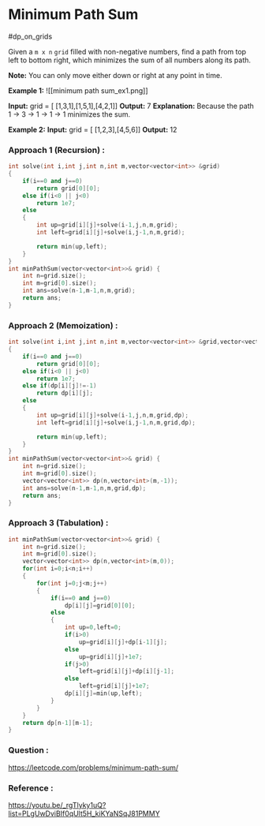# Minimum Path Sum
#dp_on_grids 

Given a `m x n` `grid` filled with non-negative numbers, find a path from top left to bottom right, which minimizes the sum of all numbers along its path.

**Note:** You can only move either down or right at any point in time.


**Example 1:**
![[minimum path sum_ex1.png]]


**Input:** grid = [ [1,3,1],[1,5,1],[4,2,1]]
**Output:** 7
**Explanation:** Because the path 1 → 3 → 1 → 1 → 1 minimizes the sum.

**Example 2:**
**Input:** grid = [ [1,2,3],[4,5,6]]
**Output:** 12


### Approach 1 (Recursion) :

```cpp
int solve(int i,int j,int n,int m,vector<vector<int>> &grid)
{
    if(i==0 and j==0)
        return grid[0][0];
    else if(i<0 || j<0)
        return 1e7;
    else
    {
        int up=grid[i][j]+solve(i-1,j,n,m,grid);
        int left=grid[i][j]+solve(i,j-1,n,m,grid);

        return min(up,left);
    }
}
int minPathSum(vector<vector<int>>& grid) {
    int n=grid.size();
    int m=grid[0].size();
    int ans=solve(n-1,m-1,n,m,grid);
    return ans;
}
```


### Approach 2 (Memoization) :

```cpp
int solve(int i,int j,int n,int m,vector<vector<int>> &grid,vector<vector<int>> &dp)
{
    if(i==0 and j==0)
        return grid[0][0];
    else if(i<0 || j<0)
        return 1e7;
    else if(dp[i][j]!=-1)
        return dp[i][j];
    else
    {
        int up=grid[i][j]+solve(i-1,j,n,m,grid,dp);
        int left=grid[i][j]+solve(i,j-1,n,m,grid,dp);

        return min(up,left);
    }
}
int minPathSum(vector<vector<int>>& grid) {
    int n=grid.size();
    int m=grid[0].size();
    vector<vector<int>> dp(n,vector<int>(m,-1));
    int ans=solve(n-1,m-1,n,m,grid,dp);
    return ans;
}
```


### Approach 3 (Tabulation) :

```cpp
int minPathSum(vector<vector<int>>& grid) {
    int n=grid.size();
    int m=grid[0].size();
    vector<vector<int>> dp(n,vector<int>(m,0));
    for(int i=0;i<n;i++)
    {
        for(int j=0;j<m;j++)
        {
            if(i==0 and j==0)
                dp[i][j]=grid[0][0];
            else 
            {
                int up=0,left=0;
                if(i>0)
                    up=grid[i][j]+dp[i-1][j];
                else
                    up=grid[i][j]+1e7;
                if(j>0)
                    left=grid[i][j]+dp[i][j-1];
                else
                    left=grid[i][j]+1e7;
                dp[i][j]=min(up,left);
            }
        }
    }
    return dp[n-1][m-1];
}
```


### Question :
https://leetcode.com/problems/minimum-path-sum/

### Reference :
https://youtu.be/_rgTlyky1uQ?list=PLgUwDviBIf0qUlt5H_kiKYaNSqJ81PMMY